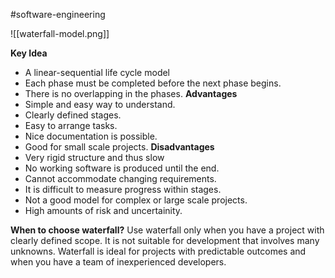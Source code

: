 #software-engineering 

![[waterfall-model.png]]

**Key Idea**
- A linear-sequential life cycle model
- Each phase must be completed before the next phase begins.
- There is no overlapping in the phases.
**Advantages**
- Simple and easy way to understand.
- Clearly defined stages.
- Easy to arrange tasks.
- Nice documentation is possible.
- Good for small scale projects.
**Disadvantages**
- Very rigid structure and thus slow
- No working software is produced until the end.
- Cannot accommodate changing requirements.
- It is difficult to measure progress within stages.
- Not a good model for complex or large scale projects.
- High amounts of risk and uncertainity.

**When to choose waterfall?**
Use waterfall only when you have a project with clearly defined scope. It is not suitable for development
that involves many unknowns. Waterfall is ideal for projects with predictable outcomes and when you have a team of inexperienced developers.